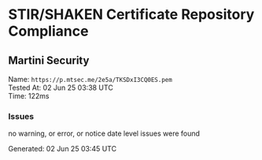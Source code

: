 # STIR/SHAKEN Certificate Repository Compliance

## Martini Security

Name: `https://p.mtsec.me/2e5a/TKSDxI3CQ0ES.pem`\
Tested At: 02 Jun 25 03:38 UTC\
Time: 122ms

### Issues

no warning, or error, or notice date level issues were found

Generated: 02 Jun 25 03:45 UTC